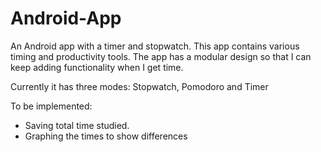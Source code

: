 # Android-App
An Android app with a timer and stopwatch.
This app contains various timing and productivity tools. The app has a modular design so that I can keep adding functionality when I get time.

Currently it has three modes: Stopwatch, Pomodoro and Timer

To be implemented:
- Saving total time studied.
- Graphing the times to show differences
